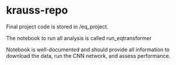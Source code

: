 # krauss-repo

Final project code is stored in /eq_project.

The notebook to run all analysis is called run_eqtransformer

Notebook is well-documented and should provide all information to download the data, run the CNN network, and assess performance.

